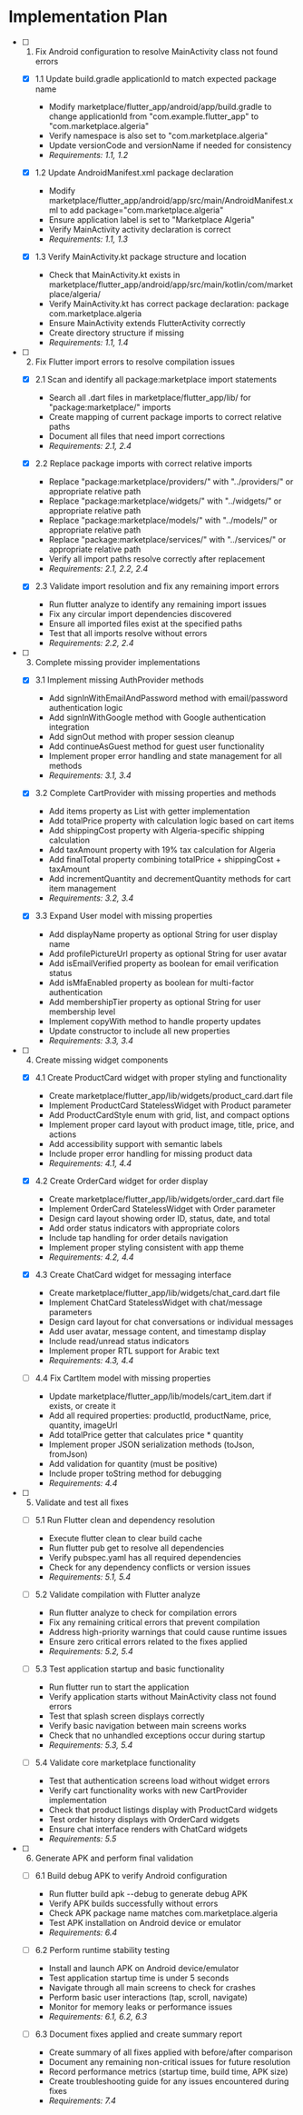 # Implementation Plan

- [ ] 1. Fix Android configuration to resolve MainActivity class not found errors
  - [x] 1.1 Update build.gradle applicationId to match expected package name


    - Modify marketplace/flutter_app/android/app/build.gradle to change applicationId from "com.example.flutter_app" to "com.marketplace.algeria"
    - Verify namespace is also set to "com.marketplace.algeria"
    - Update versionCode and versionName if needed for consistency
    - _Requirements: 1.1, 1.2_

  - [x] 1.2 Update AndroidManifest.xml package declaration


    - Modify marketplace/flutter_app/android/app/src/main/AndroidManifest.xml to add package="com.marketplace.algeria"
    - Ensure application label is set to "Marketplace Algeria"
    - Verify MainActivity activity declaration is correct
    - _Requirements: 1.1, 1.3_

  - [x] 1.3 Verify MainActivity.kt package structure and location



    - Check that MainActivity.kt exists in marketplace/flutter_app/android/app/src/main/kotlin/com/marketplace/algeria/
    - Verify MainActivity.kt has correct package declaration: package com.marketplace.algeria
    - Ensure MainActivity extends FlutterActivity correctly
    - Create directory structure if missing
    - _Requirements: 1.1, 1.4_

- [ ] 2. Fix Flutter import errors to resolve compilation issues
  - [x] 2.1 Scan and identify all package:marketplace import statements


    - Search all .dart files in marketplace/flutter_app/lib/ for "package:marketplace/" imports
    - Create mapping of current package imports to correct relative paths
    - Document all files that need import corrections
    - _Requirements: 2.1, 2.4_

  - [x] 2.2 Replace package imports with correct relative imports


    - Replace "package:marketplace/providers/" with "../providers/" or appropriate relative path
    - Replace "package:marketplace/widgets/" with "../widgets/" or appropriate relative path
    - Replace "package:marketplace/models/" with "../models/" or appropriate relative path
    - Replace "package:marketplace/services/" with "../services/" or appropriate relative path
    - Verify all import paths resolve correctly after replacement
    - _Requirements: 2.1, 2.2, 2.4_

  - [x] 2.3 Validate import resolution and fix any remaining import errors



    - Run flutter analyze to identify any remaining import issues
    - Fix any circular import dependencies discovered
    - Ensure all imported files exist at the specified paths
    - Test that all imports resolve without errors
    - _Requirements: 2.2, 2.4_

- [ ] 3. Complete missing provider implementations
  - [x] 3.1 Implement missing AuthProvider methods


    - Add signInWithEmailAndPassword method with email/password authentication logic
    - Add signInWithGoogle method with Google authentication integration
    - Add signOut method with proper session cleanup
    - Add continueAsGuest method for guest user functionality
    - Implement proper error handling and state management for all methods
    - _Requirements: 3.1, 3.4_

  - [x] 3.2 Complete CartProvider with missing properties and methods



    - Add items property as List<CartItem> with getter implementation
    - Add totalPrice property with calculation logic based on cart items
    - Add shippingCost property with Algeria-specific shipping calculation
    - Add taxAmount property with 19% tax calculation for Algeria
    - Add finalTotal property combining totalPrice + shippingCost + taxAmount
    - Add incrementQuantity and decrementQuantity methods for cart item management
    - _Requirements: 3.2, 3.4_

  - [x] 3.3 Expand User model with missing properties


    - Add displayName property as optional String for user display name
    - Add profilePictureUrl property as optional String for user avatar
    - Add isEmailVerified property as boolean for email verification status
    - Add isMfaEnabled property as boolean for multi-factor authentication
    - Add membershipTier property as optional String for user membership level
    - Implement copyWith method to handle property updates
    - Update constructor to include all new properties
    - _Requirements: 3.3, 3.4_

- [ ] 4. Create missing widget components
  - [x] 4.1 Create ProductCard widget with proper styling and functionality


    - Create marketplace/flutter_app/lib/widgets/product_card.dart file
    - Implement ProductCard StatelessWidget with Product parameter
    - Add ProductCardStyle enum with grid, list, and compact options
    - Implement proper card layout with product image, title, price, and actions
    - Add accessibility support with semantic labels
    - Include proper error handling for missing product data
    - _Requirements: 4.1, 4.4_

  - [x] 4.2 Create OrderCard widget for order display


    - Create marketplace/flutter_app/lib/widgets/order_card.dart file
    - Implement OrderCard StatelessWidget with Order parameter
    - Design card layout showing order ID, status, date, and total
    - Add order status indicators with appropriate colors
    - Include tap handling for order details navigation
    - Implement proper styling consistent with app theme
    - _Requirements: 4.2, 4.4_

  - [x] 4.3 Create ChatCard widget for messaging interface


    - Create marketplace/flutter_app/lib/widgets/chat_card.dart file
    - Implement ChatCard StatelessWidget with chat/message parameters
    - Design card layout for chat conversations or individual messages
    - Add user avatar, message content, and timestamp display
    - Include read/unread status indicators
    - Implement proper RTL support for Arabic text
    - _Requirements: 4.3, 4.4_

  - [ ] 4.4 Fix CartItem model with missing properties



    - Update marketplace/flutter_app/lib/models/cart_item.dart if exists, or create it
    - Add all required properties: productId, productName, price, quantity, imageUrl
    - Add totalPrice getter that calculates price * quantity
    - Implement proper JSON serialization methods (toJson, fromJson)
    - Add validation for quantity (must be positive)
    - Include proper toString method for debugging
    - _Requirements: 4.4_

- [ ] 5. Validate and test all fixes
  - [ ] 5.1 Run Flutter clean and dependency resolution
    - Execute flutter clean to clear build cache
    - Run flutter pub get to resolve all dependencies
    - Verify pubspec.yaml has all required dependencies
    - Check for any dependency conflicts or version issues
    - _Requirements: 5.1, 5.4_

  - [ ] 5.2 Validate compilation with Flutter analyze
    - Run flutter analyze to check for compilation errors
    - Fix any remaining critical errors that prevent compilation
    - Address high-priority warnings that could cause runtime issues
    - Ensure zero critical errors related to the fixes applied
    - _Requirements: 5.2, 5.4_

  - [ ] 5.3 Test application startup and basic functionality
    - Run flutter run to start the application
    - Verify application starts without MainActivity class not found errors
    - Test that splash screen displays correctly
    - Verify basic navigation between main screens works
    - Check that no unhandled exceptions occur during startup
    - _Requirements: 5.3, 5.4_

  - [ ] 5.4 Validate core marketplace functionality
    - Test that authentication screens load without widget errors
    - Verify cart functionality works with new CartProvider implementation
    - Check that product listings display with ProductCard widgets
    - Test order history displays with OrderCard widgets
    - Ensure chat interface renders with ChatCard widgets
    - _Requirements: 5.5_

- [ ] 6. Generate APK and perform final validation
  - [ ] 6.1 Build debug APK to verify Android configuration
    - Run flutter build apk --debug to generate debug APK
    - Verify APK builds successfully without errors
    - Check APK package name matches com.marketplace.algeria
    - Test APK installation on Android device or emulator
    - _Requirements: 6.4_

  - [ ] 6.2 Perform runtime stability testing
    - Install and launch APK on Android device/emulator
    - Test application startup time is under 5 seconds
    - Navigate through all main screens to check for crashes
    - Perform basic user interactions (tap, scroll, navigate)
    - Monitor for memory leaks or performance issues
    - _Requirements: 6.1, 6.2, 6.3_

  - [ ] 6.3 Document fixes applied and create summary report
    - Create summary of all fixes applied with before/after comparison
    - Document any remaining non-critical issues for future resolution
    - Record performance metrics (startup time, build time, APK size)
    - Create troubleshooting guide for any issues encountered during fixes
    - _Requirements: 7.4_